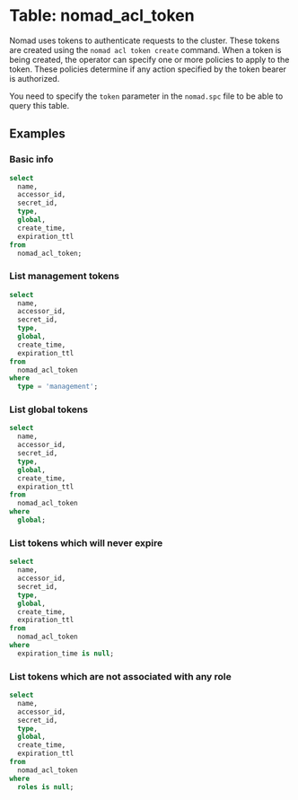 # Table: nomad_acl_token

Nomad uses tokens to authenticate requests to the cluster. These tokens are created using the `nomad acl token create` command. When a token is being created, the operator can specify one or more policies to apply to the token. These policies determine if any action specified by the token bearer is authorized.

You need to specify the `token` parameter in the `nomad.spc` file to be able to query this table.

## Examples

### Basic info

```sql
select
  name,
  accessor_id,
  secret_id,
  type,
  global,
  create_time,
  expiration_ttl
from
  nomad_acl_token;
```

### List management tokens

```sql
select
  name,
  accessor_id,
  secret_id,
  type,
  global,
  create_time,
  expiration_ttl
from
  nomad_acl_token
where
  type = 'management';
```

### List global tokens

```sql
select
  name,
  accessor_id,
  secret_id,
  type,
  global,
  create_time,
  expiration_ttl
from
  nomad_acl_token
where
  global;
```

### List tokens which will never expire

```sql
select
  name,
  accessor_id,
  secret_id,
  type,
  global,
  create_time,
  expiration_ttl
from
  nomad_acl_token
where
  expiration_time is null;
```

### List tokens which are not associated with any role

```sql
select
  name,
  accessor_id,
  secret_id,
  type,
  global,
  create_time,
  expiration_ttl
from
  nomad_acl_token
where
  roles is null;
```
